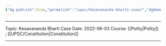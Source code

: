 ```yaml
---
{"dg-publish":true,"permalink":"/upsc/kesavananda-bharti-case/","dgHomeLink":true,"dgPassFrontmatter":false}
---
```


----
Topic: Kesavananda Bharti Case
Date: 2022-06-03
Course: [[Polity|Polity]] ; [[UPSC/Constitution|Constitution]] 

----



